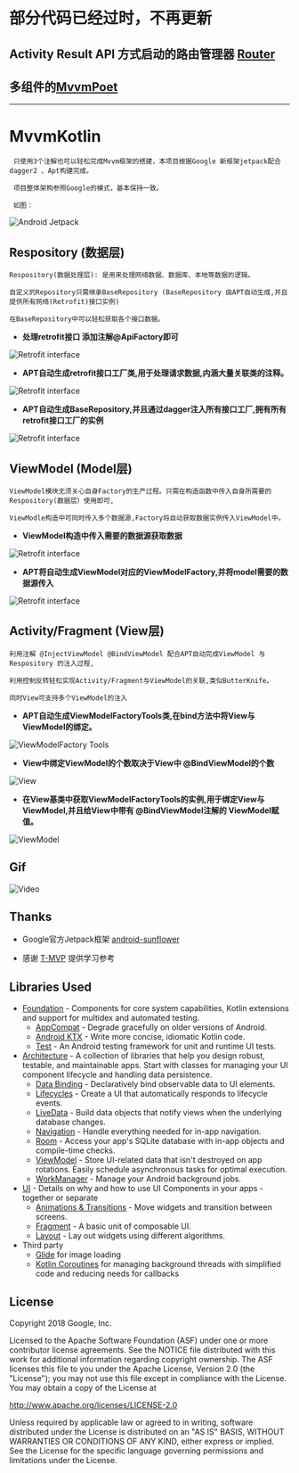 # 部分代码已经过时，不再更新
## Activity Result API 方式启动的路由管理器 [Router](https://github.com/ma-jian/router)  
## 多组件的[MvvmPoet](https://github.com/ma-jian/MvvmPoet)

-----------------------------------------------------
# MvvmKotlin

     只使用3个注解也可以轻松完成Mvvm框架的搭建，本项目根据Google 新框架jetpack配合dagger2 、Apt构建完成。

     项目整体架构参照Google的模式，基本保持一致。

     如图：
 ![Android Jetpack](screenshots/final-architecture.png "Android Jetpack Components")

Respository (数据层)
-----------------
    Respository(数据处理层): 是用来处理网络数据、数据库、本地等数据的逻辑。

    自定义的Repository只需继承BaseRepository (BaseRepository 由APT自动生成,并且提供所有网络(Retrofit)接口实例)

    在BaseRepository中可以轻松获取各个接口数据。

+ **处理retrofit接口 添加注解@ApiFactory即可**

![Retrofit interface](screenshots/retrofit0.png)
+ **APT自动生成retrofit接口工厂类,用于处理请求数据,内涵大量关联类的注释。**

![Retrofit interface](screenshots/retrofit1.png)
+ **APT自动生成BaseRepository,并且通过dagger注入所有接口工厂,拥有所有retrofit接口工厂的实例**

![Retrofit interface](screenshots/retrofit2.png)

ViewModel (Model层)
------------------
    ViewModel模块无须关心自身Factory的生产过程。只需在构造函数中传入自身所需要的Respository(数据层）使用即可,

    ViewModle构造中可同时传入多个数据源,Factory将自动获取数据实例传入ViewModel中。

+ **ViewModel构造中传入需要的数据源获取数据**

![Retrofit interface](screenshots/model1.png)
+ **APT将自动生成ViewModel对应的ViewModelFactory,并将model需要的数据源传入**

![Retrofit interface](screenshots/model0.png)

Activity/Fragment (View层)
-------------------------
    利用注解 @InjectViewModel @BindViewModel 配合APT自动完成ViewModel 与Respository 的注入过程,

    利用控制反转轻松实现Activity/Fragment与ViewModel的关联,类似ButterKnife。

    同时View可支持多个ViewModel的注入

+ **APT自动生成ViewModelFactoryTools类,在bind方法中将View与ViewModel的绑定。**

![ViewModelFactory Tools](screenshots/view1.png)
+ **View中绑定ViewModel的个数取决于View中 @BindViewModel的个数**

![View](screenshots/view2.png)
+ **在View基类中获取ViewModelFactoryTools的实例,用于绑定View与ViewModel,并且给View中带有 @BindViewModel注解的 ViewModel赋值。**

![ViewModel](screenshots/view0.png)

## Gif
![Video](screenshots/video.gif)


Thanks
--------------
- Google官方Jetpack框架 [android-sunflower](https://github.com/googlesamples/android-sunflower)

- 感谢 [T-MVP](https://github.com/north2016/T-MVP) 提供学习参考


Libraries Used
--------------
* [Foundation][0] - Components for core system capabilities, Kotlin extensions and support for
  multidex and automated testing.
  * [AppCompat][1] - Degrade gracefully on older versions of Android.
  * [Android KTX][2] - Write more concise, idiomatic Kotlin code.
  * [Test][4] - An Android testing framework for unit and runtime UI tests.
* [Architecture][10] - A collection of libraries that help you design robust, testable, and
  maintainable apps. Start with classes for managing your UI component lifecycle and handling data
  persistence.
  * [Data Binding][11] - Declaratively bind observable data to UI elements.
  * [Lifecycles][12] - Create a UI that automatically responds to lifecycle events.
  * [LiveData][13] - Build data objects that notify views when the underlying database changes.
  * [Navigation][14] - Handle everything needed for in-app navigation.
  * [Room][16] - Access your app's SQLite database with in-app objects and compile-time checks.
  * [ViewModel][17] - Store UI-related data that isn't destroyed on app rotations. Easily schedule
     asynchronous tasks for optimal execution.
  * [WorkManager][18] - Manage your Android background jobs.
* [UI][30] - Details on why and how to use UI Components in your apps - together or separate
  * [Animations & Transitions][31] - Move widgets and transition between screens.
  * [Fragment][34] - A basic unit of composable UI.
  * [Layout][35] - Lay out widgets using different algorithms.
* Third party
  * [Glide][90] for image loading
  * [Kotlin Coroutines][91] for managing background threads with simplified code and reducing needs for callbacks

[0]: https://developer.android.com/jetpack/foundation/
[1]: https://developer.android.com/topic/libraries/support-library/packages#v7-appcompat
[2]: https://developer.android.com/kotlin/ktx
[4]: https://developer.android.com/training/testing/
[10]: https://developer.android.com/jetpack/arch/
[11]: https://developer.android.com/topic/libraries/data-binding/
[12]: https://developer.android.com/topic/libraries/architecture/lifecycle
[13]: https://developer.android.com/topic/libraries/architecture/livedata
[14]: https://developer.android.com/topic/libraries/architecture/navigation/
[16]: https://developer.android.com/topic/libraries/architecture/room
[17]: https://developer.android.com/topic/libraries/architecture/viewmodel
[18]: https://developer.android.com/topic/libraries/architecture/workmanager
[30]: https://developer.android.com/jetpack/ui/
[31]: https://developer.android.com/training/animation/
[34]: https://developer.android.com/guide/components/fragments
[35]: https://developer.android.com/guide/topics/ui/declaring-layout
[90]: https://bumptech.github.io/glide/
[91]: https://kotlinlang.org/docs/reference/coroutines-overview.html

License
-------

Copyright 2018 Google, Inc.

Licensed to the Apache Software Foundation (ASF) under one or more contributor
license agreements.  See the NOTICE file distributed with this work for
additional information regarding copyright ownership.  The ASF licenses this
file to you under the Apache License, Version 2.0 (the "License"); you may not
use this file except in compliance with the License.  You may obtain a copy of
the License at

  http://www.apache.org/licenses/LICENSE-2.0

Unless required by applicable law or agreed to in writing, software
distributed under the License is distributed on an "AS IS" BASIS, WITHOUT
WARRANTIES OR CONDITIONS OF ANY KIND, either express or implied.  See the
License for the specific language governing permissions and limitations under
the License.




